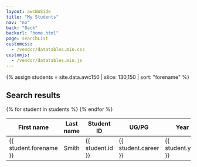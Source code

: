```yaml
---
layout: awcNoSide
title: "My Students"
nav: "no"
back: "Back"
backurl: "home.html"
page: searchList
customcss:
  - /vendor/datatables.min.css
customjs:
  - /vendor/datatables.min.js
---
```


{% assign students = site.data.awc150 | slice: 130,150 | sort: "forename" %}

## Search results

<!-- DATATABLE LIST -->
<table id="DataTable" class="table table-sm table-hover">
<thead class="thead-dark">
  <tr>
    <th scope="col">First name</th>
    <th scope="col">Last name</th>
    <th scope="col">Student ID</th>
    <th scope="col">UG/PG</th>
    <th scope="col">Year</th>
    <th scope="col">School</th>
    <th scope="col">Course</th>
  </tr>
</thead>
<tbody>
  {% for student in students %}
  <tr style="position: relative">
    <td>{{ student.forename }}</td>
    <td>Smith</td>
    <td>{{ student.id }}</td>
    <td>{{ student.career }}</td>
    <td>{{ student.year }}</td>
    <td>{{ student.school }}</td>
    <td>{{ student.course }}</td>
  </tr>
  {% endfor %}
</tbody>
</table>

